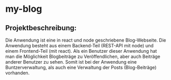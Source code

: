 # my-blog

## Projektbeschreibung: 

Die Anwendung ist eine in react und node geschriebene Blog-Webseite. Die Anwendung besteht aus einem Backend-Teil (REST-API mit node) und einem Frontend-Teil (mit react). Als ein Benutzer dieser Anwendung hat man die Möglichkeit Blogbeiträge zu Veröffendlichen, aber auch Beiträge anderer Benutzer zu sehen. Somit ist bei der Anwendung eine Buntzerverwaltung, als auch eine Verwaltung der Posts (Blog-Beiträge) vorhanden.
